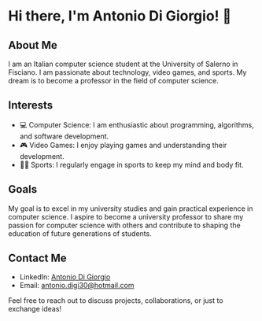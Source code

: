 # Hi there, I'm Antonio Di Giorgio! 👋

## About Me
I am an Italian computer science student at the University of Salerno in Fisciano. I am passionate about technology, video games, and sports. My dream is to become a professor in the field of computer science.

## Interests
- 💻 Computer Science: I am enthusiastic about programming, algorithms, and software development.
- 🎮 Video Games: I enjoy playing games and understanding their development.
- 🏃‍♂️ Sports: I regularly engage in sports to keep my mind and body fit.

## Goals
My goal is to excel in my university studies and gain practical experience in computer science. I aspire to become a university professor to share my passion for computer science with others and contribute to shaping the education of future generations of students.

## Contact Me
- LinkedIn: [Antonio Di Giorgio](www.linkedin.com/in/antonio-di-giorgio-6812a3314)
- Email: antonio.digi30@hotmail.com

Feel free to reach out to discuss projects, collaborations, or just to exchange ideas!

